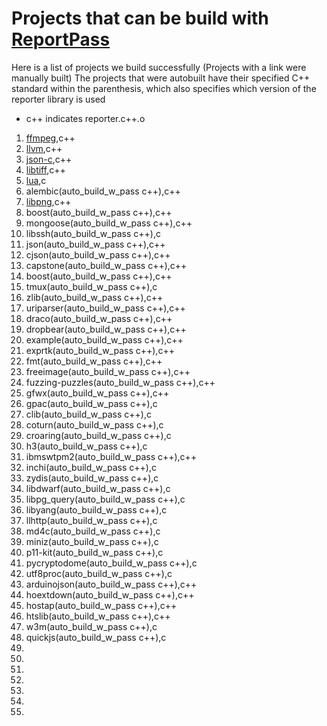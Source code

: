 # Projects that can be build with [ReportPass](https://github.com/SecurityLab-UCD/ReportFunctionExecutedPass/tree/60ed2c299a060c36afd644ba86d9613d9cca7c7b)

Here is a list of projects we build successfully (Projects with a link were manually built)
The projects that were autobuilt have their specified C++ standard within the parenthesis, which also specifies which version of the reporter library is used
* c++ indicates reporter.c++.o

1. [ffmpeg](https://github.com/SecurityLab-UCD/oss-fuzz/blob/8d65054c1e3b09409521d80ce1b382a096905a40/projects/ffmpeg/build_w_pass.sh),c++
2. [llvm](https://github.com/SecurityLab-UCD/oss-fuzz/blob/8d65054c1e3b09409521d80ce1b382a096905a40/projects/llvm/build_w_pass.sh),c++
3. [json-c](https://github.com/SecurityLab-UCD/oss-fuzz/blob/8d65054c1e3b09409521d80ce1b382a096905a40/projects/json-c/build_w_pass.sh),c++
4. [libtiff](https://github.com/SecurityLab-UCD/oss-fuzz/blob/8d65054c1e3b09409521d80ce1b382a096905a40/projects/libtiff/build_w_pass.sh),c++
5. [lua](https://github.com/SecurityLab-UCD/oss-fuzz/blob/8d65054c1e3b09409521d80ce1b382a096905a40/projects/lua/build_w_pass.sh),c
6. alembic(auto_build_w_pass c++),c++
7. [libpng](https://github.com/SecurityLab-UCD/oss-fuzz/blob/8d65054c1e3b09409521d80ce1b382a096905a40/projects/libpng/build_w_pass.sh),c++
8. boost(auto_build_w_pass c++),c++
9. mongoose(auto_build_w_pass c++),c++
10. libssh(auto_build_w_pass c++),c
11. json(auto_build_w_pass c++),c++
12. cjson(auto_build_w_pass c++),c++
13. capstone(auto_build_w_pass c++),c++
14. boost(auto_build_w_pass c++),c++
15. tmux(auto_build_w_pass c++),c
16. zlib(auto_build_w_pass c++),c++
17. uriparser(auto_build_w_pass c++),c++
18. draco(auto_build_w_pass c++),c++
19. dropbear(auto_build_w_pass c++),c++
20. example(auto_build_w_pass c++),c++
21. exprtk(auto_build_w_pass c++),c++
22. fmt(auto_build_w_pass c++),c++
23. freeimage(auto_build_w_pass c++),c++
24. fuzzing-puzzles(auto_build_w_pass c++),c++
25. gfwx(auto_build_w_pass c++),c++
26. gpac(auto_build_w_pass c++),c
27. clib(auto_build_w_pass c++),c
28. coturn(auto_build_w_pass c++),c
29. croaring(auto_build_w_pass c++),c
30. h3(auto_build_w_pass c++),c
31. ibmswtpm2(auto_build_w_pass c++),c++
32. inchi(auto_build_w_pass c++),c
33. zydis(auto_build_w_pass c++),c
34. libdwarf(auto_build_w_pass c++),c
35. libpg_query(auto_build_w_pass c++),c
36. libyang(auto_build_w_pass c++),c
37. llhttp(auto_build_w_pass c++),c
38. md4c(auto_build_w_pass c++),c
39. miniz(auto_build_w_pass c++),c
40. p11-kit(auto_build_w_pass c++),c
41. pycryptodome(auto_build_w_pass c++),c
42. utf8proc(auto_build_w_pass c++),c
43. arduinojson(auto_build_w_pass c++),c++
44. hoextdown(auto_build_w_pass c++),c++
45. hostap(auto_build_w_pass c++),c++
46. htslib(auto_build_w_pass c++),c++
47. w3m(auto_build_w_pass c++),c
48. quickjs(auto_build_w_pass c++),c
49. 
50. 
51. 
52. 
53. 
54. 
55. 
